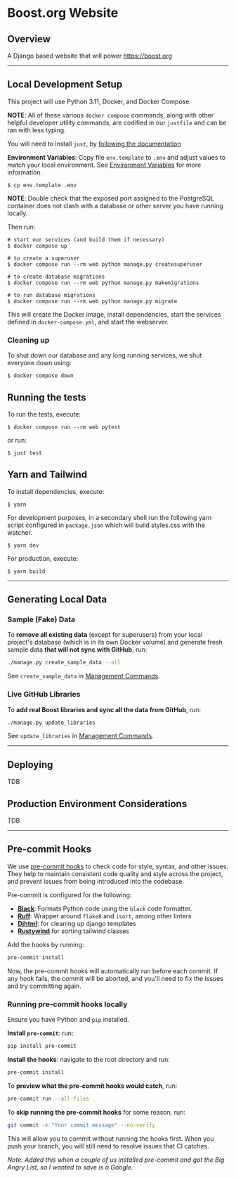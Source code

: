 # Boost.org Website

## Overview

A Django based website that will power https://boost.org

---

## Local Development Setup

This project will use Python 3.11, Docker, and Docker Compose.

**NOTE**: All of these various `docker compose` commands, along with other helpful
developer utility commands, are codified in our `justfile` and can be ran with
less typing.

You will need to install `just`, by [following the documentation](https://just.systems/man/en/)

**Environment Variables**: Copy file `env.template` to `.env` and adjust values to match your local environment. See [Environment Variables](docs/env_vars.md) for more information.

```shell
$ cp env.template .env
```

**NOTE**: Double check that the exposed port assigned to the PostgreSQL
container does not clash with a database or other server you have running
locally.

Then run:

```shell
# start our services (and build them if necessary)
$ docker compose up

# to create a superuser
$ docker compose run --rm web python manage.py createsuperuser

# to create database migrations
$ docker compose run --rm web python manage.py makemigrations

# to run database migrations
$ docker compose run --rm web python manage.py migrate
```

This will create the Docker image, install dependencies, start the services defined in `docker-compose.yml`, and start the webserver.

### Cleaning up

To shut down our database and any long running services, we shut everyone down using:

```shell
$ docker compose down
```

## Running the tests

To run the tests, execute:

```shell
$ docker compose run --rm web pytest
```

or run:

```shell
$ just test
```

## Yarn and Tailwind

To install dependencies, execute:

```shell
$ yarn
```

For development purposes, in a secondary shell run the following yarn script configured in `package.json` which will build styles.css with the watcher.

```shell
$ yarn dev
```

For production, execute:

```shell
$ yarn build
```

---

## Generating Local Data

### Sample (Fake) Data 

To **remove all existing data** (except for superusers) from your local project's database (which is in its own Docker volume) and generate fresh sample data **that will not sync with GitHub**, run: 

```bash
./manage.py create_sample_data --all
```

See `create_sample_data` in [Management Commands](docs/commands.md).

### Live GitHub Libraries

To **add real Boost libraries and sync all the data from GitHub**, run: 

```bash
./manage.py update_libraries
```

See `update_libraries` in [Management Commands](docs/commands.md).

---

## Deploying

TDB

## Production Environment Considerations

TDB

---

## Pre-commit Hooks

We use [pre-commit hooks](https://pre-commit.com/) to check code for style, syntax, and other issues. They help to maintain consistent code quality and style across the project, and prevent issues from being introduced into the codebase.

Pre-commit is configured for the following:

* **[Black](https://github.com/psf/black)**: Formats Python code using the `black` code formatter.
* **[Ruff](https://github.com/charliermarsh/ruff)**: Wrapper around `flake8` and `isort`, among other linters
* **[Djhtml](https://github.com/rtts/djhtml)**:  for cleaning up django templates
* **[Rustywind](https://github.com/avencera/rustywind)** for sorting tailwind classes

Add the hooks by running: 

```bash
pre-commit install
``` 

Now, the pre-commit hooks will automatically run before each commit. If any hook fails, the commit will be aborted, and you'll need to fix the issues and try committing again.

### Running pre-commit hooks locally 

Ensure you have Python and `pip` installed. 

**Install `pre-commit`**: run:

```bash
pip install pre-commit
```

**Install the hooks**: navigate to the root directory and run:

```bash
pre-commit install
``` 

To **preview what the pre-commit hooks would catch**, run: 

```bash
pre-commit run --all-files
``` 

To **skip running the pre-commit hooks** for some reason, run:

```bash
git commit -m "Your commit message" --no-verify
```

This will allow you to commit without running the hooks first. When you push your branch, you will still need to resolve issues that CI catches. 

_Note: Added this when a couple of us installed pre-commit and got the Big Angry List, so I wanted to save is a Google._ 
